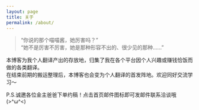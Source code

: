 ```yaml
---
layout: page
title: 关于
permalink: /about/
---
```


>“你说的那个喵喵酱，她厉害吗？”  
>“她不是厉害不厉害，她是那种形容不出的、很少见的那种……”

本博客为我个人翻译产出的存放地，归集了我在各个平台因个人兴趣或赚钱恰饭而做的各类翻译。  
在结束前期的搬运整理后，本博客也会变为个人翻译的首发阵地。欢迎同好交流学习～  

P.S.诚邀各位金主爸爸下单约稿！点击首页邮件图标即可发邮件联系洽谈哦(>^ω^<)
